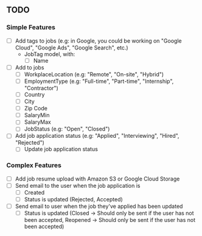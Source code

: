## TODO

### Simple Features

- [ ] Add tags to jobs (e.g: in Google, you could be working on "Google Cloud", "Google Ads", "Google Search", etc.)
  - JobTag model, with:
    - [ ] Name
- [ ] Add to jobs
  - [ ] WorkplaceLocation (e.g: "Remote", "On-site", "Hybrid")
  - [ ] EmploymentType (e.g: "Full-time", "Part-time", "Internship", "Contractor")
  - [ ] Country
  - [ ] City
  - [ ] Zip Code
  - [ ] SalaryMin
  - [ ] SalaryMax
  - [ ] JobStatus (e.g: "Open", "Closed")
- [ ] Add job application status (e.g: "Applied", "Interviewing", "Hired", "Rejected")
  - [ ] Update job application status

### Complex Features
- [ ] Add job resume upload with Amazon S3 or Google Cloud Storage
- [ ] Send email to the user when the job application is
  - [ ] Created
  - [ ] Status is updated (Rejected, Accepted)
- [ ] Send email to user when the job they've applied has been updated
  - [ ] Status is updated (Closed -> Should only be sent if the user has not been accepted, Reopened -> Should only be sent if the user has not been accepted)